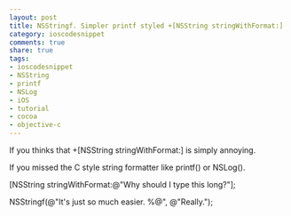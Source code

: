 ```yaml
--- 
layout: post
title: NSStringf. Simpler printf styled +[NSString stringWithFormat:]
category: ioscodesnippet
comments: true
share: true
tags: 
- ioscodesnippet
- NSString
- printf
- NSLog
- iOS
- tutorial
- cocoa
- objective-c
---
```



If you thinks that +\[NSString stringWithFormat:\] is simply annoying.

If you missed the C style string formatter like printf() or NSLog().

\[NSString stringWithFormat:@"Why should I type this long?"\];

<script src="https://gist.github.com/1578509.js?file=JTStringAddition.h"> </script>    
<script src="https://gist.github.com/1578509.js?file=JTStringAddition.m"> </script>
  
NSStringf(@"It's just so much easier. %@", @"Really.");

